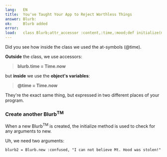 ```yaml
---
lang:   EN
title:  You've Taught Your App to Reject Worthless Things
answer: Blurb:
ok:     Blurb added
error:
load:   class Blurb;attr_accessor :content,:time,:mood;def initialize(mood, content="");@time=Time.now;@content=content[0..39];@mood=mood;end;end;blurb1=Blurb.new(:sick,"Today Mount Hood Was Stolen!")
---
```


Did you see how inside the class we used the at-symbols (@time).

__Outside__ the class, we use accessors:

> __blurb.time = Time.now__

but __inside__ we use the __object's variables__:

> __@time = Time.now__

They're the exact same thing, but expressed in two different places of your program.

### Create another Blurb<sup>TM</sup>
When a new Blurb<sup>TM</sup> is created, the initialize method is used to check for any
arguments to new.

Uh, we need two arguments:

    blurb2 = Blurb.new :confused, "I can not believe Mt. Hood was stolen!"
